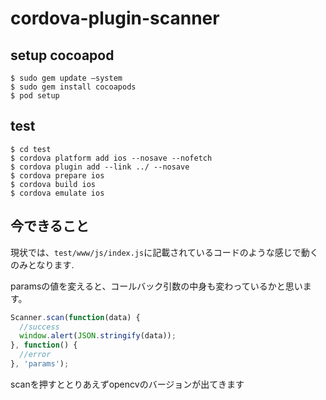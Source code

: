 # cordova-plugin-scanner

## setup cocoapod

```
$ sudo gem update —system
$ sudo gem install cocoapods
$ pod setup
```

## test

```
$ cd test
$ cordova platform add ios --nosave --nofetch
$ cordova plugin add --link ../ --nosave
$ cordova prepare ios
$ cordova build ios
$ cordova emulate ios
```

## 今できること
現状では、`test/www/js/index.js`に記載されているコードのような感じで動くのみとなります.

paramsの値を変えると、コールバック引数の中身も変わっているかと思います。

```js
Scanner.scan(function(data) {
  //success
  window.alert(JSON.stringify(data));
}, function() {
  //error
}, 'params');

```

scanを押すととりあえずopencvのバージョンが出てきます
